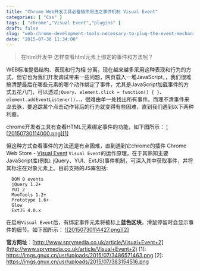 ```yaml
---
title: "Chrome Web开发工具必备插件用法之事件机制 Visual Event"
categories: [ "Css" ]
tags: [ "chrome","Visual Event","plugins" ]
draft: false
slug: "web-chrome-development-tools-necessary-to-plug-the-event-mechanism-event-visual"
date: "2015-07-30 11:34:00"
---
```


> 在html开发中 怎样查看html元素上绑定的事件和方法呢？

WEB标准提倡结构、表现和行为相 分离，现在越来越多采用这种表现和行为的方式，但它也为我们开发调试带来一些问题，网页载入一堆JavaScript，，我们很难搞清楚最后在哪些元素的哪个动作绑定了事件，尤其是JavaScript加载事件的方式五花八门，可以透过`jQuery`、`element.click = function() { }`、`element.addEventListener()`…，很难由单一处找出所有事件。而理不清事件来龙去脉，要追踪某个点击动作背后的行为就变得有些困难，直到我们遇到以下两种利器。

chrome开发者工具有查看HTML元素绑定事件的功能，如下图所示：
[![20150730114000.png][1]](https://imgs.gnux.cn/usr/uploads/2015/07/3486571463.png)


<!--more-->


但这种方式查看事件的方法还是有点困难，直到遇到它chrome的插件 Chrome Web Store - [Visual Event](https://chrome.google.com/webstore/detail/visual-event/pbmmieigblcbldgdokdjpioljjninaim?hl=zh-CN)
`Visual Event`的运作原理，在于其熟知主要JavaScript库(例如: jQuery、YUI、ExtJS)事件机制，可深入其中获取事件，并将其标注在对象元素上。目前支持的JS库包括:

      DOM 0 events
      jQuery 1.2+
      YUI 2
      MooTools 1.2+
      Prototype 1.6+
      Glow
      ExtJS 4.0.x

在启`用Visual Event`后，有绑定事件元素将被标上**蓝色区块**，滑鼠停留时会显示事件的细节。如下图所示：
[![20150730114427.png][2]](https://imgs.gnux.cn/usr/uploads/2015/07/383154516.png)

**官方网址**：[http://www.sprymedia.co.uk/article/Visual+Event+2](http://www.sprymedia.co.uk/article/Visual+Event+2)
  [1]: https://imgs.gnux.cn/usr/uploads/2015/07/3486571463.png
  [2]: https://imgs.gnux.cn/usr/uploads/2015/07/383154516.png